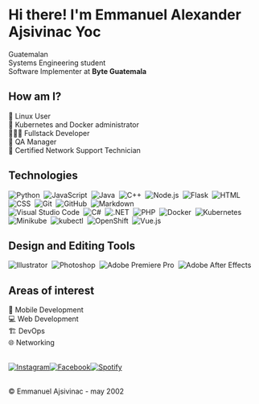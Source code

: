 # Hi there! I'm Emmanuel Alexander Ajsivinac Yoc
Guatemalan <br>
Systems Engineering student <br>
Software Implementer at **Byte Guatemala**

## How am I?
🐧 Linux User <br>
🐋 Kubernetes and Docker administrator <br>
🧑🏽‍💻 Fullstack Developer <br>
📱 QA Manager <br>
🛜 Certified Network Support Technician <br>

## Technologies
![Python](https://img.shields.io/badge/-Python-05122A?style=flat&logo=python)&nbsp;
![JavaScript](https://img.shields.io/badge/-JavaScript-05122A?style=flat&logo=javascript)&nbsp;
![Java](https://img.shields.io/badge/-Java-05122A?style=flat&logo=Java&logoColor=FFA518)&nbsp;
![C++](https://img.shields.io/badge/-C++-05122A?style=flat&logo=C%2B%2B&logoColor=00599C)&nbsp;
![Node.js](https://img.shields.io/badge/-Node.js-05122A?style=flat&logo=node.js)&nbsp;
![Flask](https://img.shields.io/badge/-Flask-05122A?style=flat&logo=flask)&nbsp;
![HTML](https://img.shields.io/badge/-HTML-05122A?style=flat&logo=HTML5)&nbsp;
![CSS](https://img.shields.io/badge/-CSS-05122A?style=flat&logo=CSS3&logoColor=1572B6)&nbsp;
![Git](https://img.shields.io/badge/-Git-05122A?style=flat&logo=git)&nbsp;
![GitHub](https://img.shields.io/badge/-GitHub-05122A?style=flat&logo=github)&nbsp;
![Markdown](https://img.shields.io/badge/-Markdown-05122A?style=flat&logo=markdown)\
![Visual Studio Code](https://img.shields.io/badge/-Visual%20Studio%20Code-05122A?style=flat&logo=visual-studio-code&logoColor=007ACC)&nbsp;
![C#](https://img.shields.io/badge/-C%23-05122A?style=flat&logo=csharp&logoColor=239120)&nbsp;
![.NET](https://img.shields.io/badge/-.NET-05122A?style=flat&logo=.net&logoColor=5C2D91)&nbsp;
![PHP](https://img.shields.io/badge/-PHP-05122A?style=flat&logo=php&logoColor=7377AD)&nbsp;
![Docker](https://img.shields.io/badge/-Docker-05122A?style=flat&logo=docker&logoColor=2496ED)&nbsp;
![Kubernetes](https://img.shields.io/badge/-Kubernetes-05122A?style=flat&logo=kubernetes&logoColor=326CE5)&nbsp;
![Minikube](https://img.shields.io/badge/-Minikube-05122A?style=flat&logo=minikube&logoColor=0066CC)&nbsp;
![kubectl](https://img.shields.io/badge/-kubectl-05122A?style=flat&logo=kubernetes&logoColor=326CE5)&nbsp;
![OpenShift](https://img.shields.io/badge/-OpenShift-05122A?style=flat&logo=openshift&logoColor=EE0000)&nbsp;
![Vue.js](https://img.shields.io/badge/-Vue.js-05122A?style=flat&logo=vue.js&logoColor=4FC08D)&nbsp;

## Design and Editing Tools
![Illustrator](https://img.shields.io/badge/-Illustrator-05122A?style=flat&logo=adobe-illustrator)&nbsp;
![Photoshop](https://img.shields.io/badge/-Photoshop-05122A?style=flat&logo=adobe-photoshop)&nbsp;
![Adobe Premiere Pro](https://img.shields.io/badge/-Adobe%20Premiere%20Pro-05122A?style=flat&logo=adobe-premiere-pro&logoColor=9999FF)&nbsp;
![Adobe After Effects](https://img.shields.io/badge/-Adobe%20After%20Effects-05122A?style=flat&logo=adobe-after-effects&logoColor=9999FF)&nbsp;


## Areas of interest
📱 Mobile Development <br>
💻 Web Development <br> 
🏗️ DevOps <br>
🌐 Networking <br><br>

<div style="display: flex; align-items: center;">
  <a href="https://www.instagram.com/emmanuelajsivinac" target="_blank"><img src="https://img.shields.io/badge/Instagram-%23E4405F.svg?&style=flat-square&logo=instagram&logoColor=white" alt="Instagram"></a>
  <a href="https://www.facebook.com/emmajsivinac" target="_blank"><img src="https://img.shields.io/badge/Facebook-%231877F2.svg?&style=flat-square&logo=facebook&logoColor=white" alt="Facebook"></a>
  <a href="https://open.spotify.com/user/31zcjnaemnp7zoszyc7i5yxslrhe" target="_blank"><img src="https://img.shields.io/badge/Spotify-%231ED760.svg?&style=flat-square&logo=spotify&logoColor=white" alt="Spotify"></a>
</div>
<br>


<!--
<p align="center">
  <img src="https://github.com/user-attachments/assets/10c3c236-84c3-4950-b97c-3b3e83a9d730" width=45% />
  <img src="https://github.com/user-attachments/assets/f88e1864-aebd-4999-9eae-46f054bc663a" width=45% />
</p>

![20240821_001911726_iOS](https://github.com/user-attachments/assets/10c3c236-84c3-4950-b97c-3b3e83a9d730)

![20240603_145428800_iOS](https://github.com/user-attachments/assets/f88e1864-aebd-4999-9eae-46f054bc663a)

-->


©️ Emmanuel Ajsivinac - may 2002
<!--
**emmanuelajsivinac/EmmanuelAjsivinac** is a ✨ _special_ ✨ repository because its `README.md` (this file) appears on your GitHub profile.

Here are some ideas to get you started:

- 🔭 I’m currently working on ...
- 🌱 I’m currently learning ...
- 👯 I’m looking to collaborate on ...
- 🤔 I’m looking for help with ...
- 💬 Ask me about ...
- 📫 How to reach me: ...
- 😄 Pronouns: ...
- ⚡ Fun fact: ...
-->
